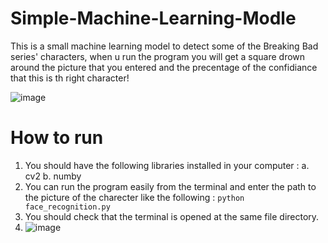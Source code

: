 # Simple-Machine-Learning-Modle
This is a small machine learning model to detect some of the Breaking Bad series' characters, when u run the program you will get a square drown around the picture that you entered and the precentage of the confidiance that this is th right character!

![image](https://user-images.githubusercontent.com/56882255/119120863-109dbe00-ba2d-11eb-9da8-f6954784d261.png)

# How to run 

1. You should have the following libraries installed in your computer :
    a. cv2
    b. numby
2. You can run the program easily from the terminal and enter the path to the picture of the charecter like the following :
    ```python face_recognition.py```
3. You should check that the terminal is opened at the same file directory.
4. 
    ![image](https://user-images.githubusercontent.com/56882255/119121488-c5d07600-ba2d-11eb-9c43-4f855886be1c.png)
